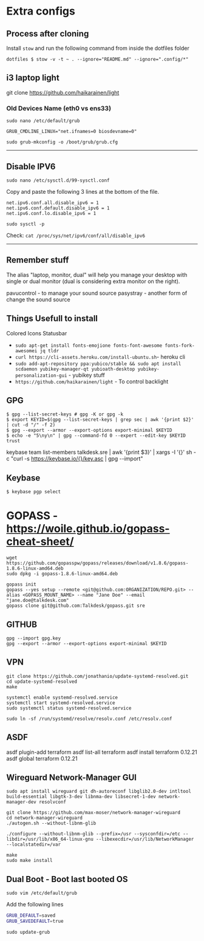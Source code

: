 # Extra configs

## Process after cloning
Install `stow` and run the following command from inside the dotfiles folder

`dotfiles $ stow -v -t ~ . --ignore="README.md" --ignore=".config/*"`

## i3 laptop light
git clone https://github.com/haikarainen/light


### Old Devices Name (eth0 vs ens33)

`sudo nano /etc/default/grub`

`GRUB_CMDLINE_LINUX="net.ifnames=0 biosdevname=0"`

`sudo grub-mkconfig -o /boot/grub/grub.cfg`

---
## Disable IPV6

`sudo nano /etc/sysctl.d/99-sysctl.conf`  

Copy and paste the following 3 lines at the bottom of the file.

```
net.ipv6.conf.all.disable_ipv6 = 1
net.ipv6.conf.default.disable_ipv6 = 1
net.ipv6.conf.lo.disable_ipv6 = 1
```

`sudo sysctl -p`

Check:  `cat /proc/sys/net/ipv6/conf/all/disable_ipv6`

---
## Remember stuff
The alias "laptop, monitor, dual" will help you manage your desktop with single or dual monitor (dual is considering extra monitor on the right).

pavucontrol - to manage your sound source
pasystray - another form of change the sound source

## Things Usefull to install
Colored Icons Statusbar
- `sudo apt-get install fonts-emojione fonts-font-awesome fonts-fork-awesomei jq tldr`
- `curl https://cli-assets.heroku.com/install-ubuntu.sh`- heroku cli
- `sudo add-apt-repository ppa:yubico/stable && sudo apt install scdaemon yubikey-manager-qt yubioath-desktop yubikey-personalization-gui` - yubikey stuff
- `https://github.com/haikarainen/light` - To control backlight

## GPG
```
$ gpg --list-secret-keys # gpg -K or gpg -k
$ export KEYID=$(gpg --list-secret-keys | grep sec | awk '{print $2}' | cut -d "/" -f 2)
$ gpg --export --armor --export-options export-minimal $KEYID
$ echo -e "5\ny\n" | gpg --command-fd 0 --expert --edit-key $KEYID trust
```

keybase team list-members talkdesk.sre | awk '{print $3}' | xargs -I '{}' sh -c "curl -s https://keybase.io/{}/key.asc | gpg --import"


## Keybase
`$ keybase pgp select`


# GOPASS - https://woile.github.io/gopass-cheat-sheet/
```
wget https://github.com/gopasspw/gopass/releases/download/v1.8.6/gopass-1.8.6-linux-amd64.deb
sudo dpkg -i gopass-1.8.6-linux-amd64.deb
```

```
gopass init
gopass --yes setup --remote <git@github.com:ORGANIZATION/REPO.git> --alias <GOPASS_MOUNT_NAME> --name "Jane Doe" --email "jane.doe@talkdesk.com"
gopass clone git@github.com:Talkdesk/gopass.git sre
```

## GITHUB
```
gpg --import gpg.key
gpg --export --armor --export-options export-minimal $KEYID
```

## VPN
```
git clone https://github.com/jonathanio/update-systemd-resolved.git
cd update-systemd-resolved
make
 
systemctl enable systemd-resolved.service
systemctl start systemd-resolved.service
sudo systemctl status systemd-resolved.service
```

`sudo ln -sf /run/systemd/resolve/resolv.conf /etc/resolv.conf`

## ASDF

asdf plugin-add terraform
asdf list-all terraform
asdf install terraform 0.12.21
asdf global terraform 0.12.21


## Wireguard Network-Manager GUI

```
sudo apt install wireguard git dh-autoreconf libglib2.0-dev intltool build-essential libgtk-3-dev libnma-dev libsecret-1-dev network-manager-dev resolvconf

```

```
git clone https://github.com/max-moser/network-manager-wireguard
cd network-manager-wireguard
./autogen.sh --without-libnm-glib

./configure --without-libnm-glib --prefix=/usr --sysconfdir=/etc --libdir=/usr/lib/x86_64-linux-gnu --libexecdir=/usr/lib/NetworkManager --localstatedir=/var

make   
sudo make install
```

## Dual Boot - Boot last booted OS

`sudo vim /etc/default/grub`

Add the following lines
```bash
GRUB_DEFAULT=saved
GRUB_SAVEDEFAULT=true
```

`sudo update-grub`
